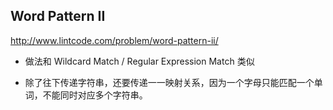 ## Word Pattern II 
http://www.lintcode.com/problem/word-pattern-ii/
- 做法和 Wildcard Match / Regular Expression Match 类似

- 除了往下传递字符串，还要传递一一映射关系，因为一个字母只能匹配一个单词，不能同时对应多个字符串。
